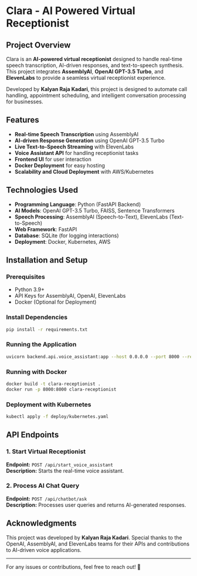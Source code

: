 # Clara - AI Powered Virtual Receptionist

## Project Overview
Clara is an **AI-powered virtual receptionist** designed to handle real-time speech transcription, AI-driven responses, and text-to-speech synthesis. This project integrates **AssemblyAI**, **OpenAI GPT-3.5 Turbo**, and **ElevenLabs** to provide a seamless virtual receptionist experience.

Developed by **Kalyan Raja Kadari**, this project is designed to automate call handling, appointment scheduling, and intelligent conversation processing for businesses.

## Features
- **Real-time Speech Transcription** using AssemblyAI
- **AI-driven Response Generation** using OpenAI GPT-3.5 Turbo
- **Live Text-to-Speech Streaming** with ElevenLabs
- **Voice Assistant API** for handling receptionist tasks
- **Frontend UI** for user interaction
- **Docker Deployment** for easy hosting
- **Scalability and Cloud Deployment** with AWS/Kubernetes

## Technologies Used
- **Programming Language**: Python (FastAPI Backend)
- **AI Models**: OpenAI GPT-3.5 Turbo, FAISS, Sentence Transformers
- **Speech Processing**: AssemblyAI (Speech-to-Text), ElevenLabs (Text-to-Speech)
- **Web Framework**: FastAPI
- **Database**: SQLite (for logging interactions)
- **Deployment**: Docker, Kubernetes, AWS

## Installation and Setup

### Prerequisites
- Python 3.9+
- API Keys for AssemblyAI, OpenAI, ElevenLabs
- Docker (Optional for Deployment)

### Install Dependencies
```bash
pip install -r requirements.txt
```

### Running the Application
```bash
uvicorn backend.api.voice_assistant:app --host 0.0.0.0 --port 8000 --reload
```

### Running with Docker
```bash
docker build -t clara-receptionist .
docker run -p 8000:8000 clara-receptionist
```

### Deployment with Kubernetes
```bash
kubectl apply -f deploy/kubernetes.yaml
```

## API Endpoints

### 1. Start Virtual Receptionist
**Endpoint:** `POST /api/start_voice_assistant`  
**Description:** Starts the real-time voice assistant.

### 2. Process AI Chat Query
**Endpoint:** `POST /api/chatbot/ask`  
**Description:** Processes user queries and returns AI-generated responses.

## Acknowledgments
This project was developed by **Kalyan Raja Kadari**. Special thanks to the OpenAI, AssemblyAI, and ElevenLabs teams for their APIs and contributions to AI-driven voice applications.

---
For any issues or contributions, feel free to reach out! 🚀
